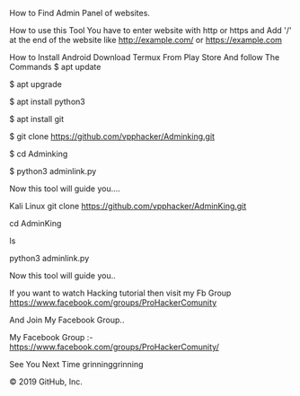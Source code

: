How to Find Admin Panel of websites.

How to use this Tool You have to enter website with http or https and Add '/' at the end of the website like http://example.com/ or https://example.com

How to Install Android Download Termux From Play Store And follow The Commands $ apt update

$ apt upgrade

$ apt install python3

$ apt install git

$ git clone https://github.com/vpphacker/Adminking.git

$ cd Adminking

$ python3 adminlink.py

Now this tool will guide you....

Kali Linux git clone https://github.com/vpphacker/AdminKing.git

cd AdminKing

ls

python3 adminlink.py

Now this tool will guide you..

If you want to watch Hacking tutorial then visit my Fb Group https://www.facebook.com/groups/ProHackerComunity

And Join My Facebook Group..

My Facebook Group :- https://www.facebook.com/groups/ProHackerComunity/

See You Next Time grinninggrinning

© 2019 GitHub, Inc.
